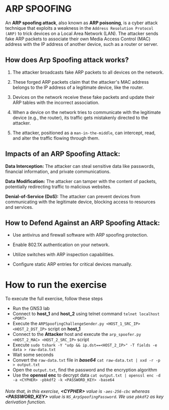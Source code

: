 # ARP SPOOFING

An **ARP spoofing attack**, also known as **ARP poisoning**, is a cyber attack technique that exploits a weakness in the `Address Resolution Protocol (ARP)` to trick devices on a Local Area Network (LAN). The attacker sends fake ARP packets to associate their own Media Access Control (MAC) address with the IP address of another device, such as a router or server.

## How does Arp Spoofing attack works?

1. The attacker broadcasts fake ARP packets to all devices on the network.

2. These forged ARP packets claim that the attacker's MAC address belongs to the IP address of a legitimate device, like the router.

3. Devices on the network receive these fake packets and update their ARP tables with the incorrect association.

4. When a device on the network tries to communicate with the legitimate device (e.g., the router), its traffic gets mistakenly directed to the attacker.

5. The attacker, positioned as a `man-in-the-middle`, can intercept, read, and alter the traffic flowing through them.

## Impacts of an ARP Spoofing Attack:

**Data Interception:** The attacker can steal sensitive data like passwords, financial information, and private communications.

**Data Modification:** The attacker can tamper with the content of packets, potentially redirecting traffic to malicious websites.

**Denial-of-Service (DoS):** The attacker can prevent devices from communicating with the legitimate device, blocking access to resources and services.

## How to Defend Against an ARP Spoofing Attack:

- Use antivirus and firewall software with ARP spoofing protection.

- Enable 802.1X authentication on your network.

- Utilize switches with ARP inspection capabilities.

- Configure static ARP entries for critical devices manually.

# How to run the exercise
To execute the full exercise, follow these steps

* Run the GNS3 lab
* Connect to **host_1** and **host_2** using telnet command `telnet localhost <PORT>`
* Execute the `ARPSpoofingChallengeSender.py <HOST_1_SRC_IP> <HOST_2_DST_IP>` script on **host_1**
* Connect to the **Attacker** host and execute the `arp_spoofer.py <HOST_2_MAC> <HOST_2_SRC_IP>` script
* Execute `sudo tshark -Y "udp && ip.dst==<HOST_2_IP>" -T fields -e data > raw-data.txt`  
* Wait some seconds
* Convert the `raw-data.txt` file in **_base64_** `cat raw-data.txt | xxd -r -p > output.txt`
* Open the `output.txt`, find the password and the encryption algorithm
* Use the **openssl enc** to decrypt data `cat output.txt | openssl enc -d -a <CYPHER> -pbkdf2 -k <PASSWORD_KEY> -base64`




###### Note that, in this exercise, **\<CYPHER\>** value is `-aes-256-cbc` whereas **\<PASSWORD_KEY\>** value is `NS_ArpSpoofingPassword`. We use `pbkdf2` as key derivation function.
